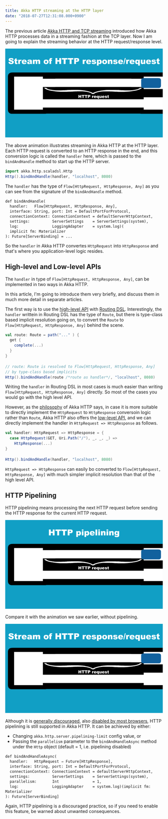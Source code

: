 ```yaml
---
title: Akka HTTP streaming at the HTTP layer
date: "2018-07-27T12:31:08.000+0900"
---
```


The previous article [Akka HTTP and TCP streaming](./akka-http-tcp-streaming/) introduced how Akka HTTP processes data in a streaming fashion at the TCP layer. Now I am going to explain the streaming behavior at the HTTP request/response level. 

![http-streaming](./http-streaming.gif)

The above animation illustrates streaming in Akka HTTP at the HTTP layer. Each HTTP request is converted to an HTTP response in the end, and this conversion logic is called the `handler` here, which is passed to the `bindAndHandle` method to start up the HTTP server.

```scala
import akka.http.scaladsl.Http
Http().bindAndHandle(handler, "localhost", 8080)
```

The `handler` has the type of `Flow[HttpRequest, HttpResponse, Any]` as you can see from the signature of the `bindAndHandle` method.

```scala{2}
def bindAndHandle(
  handler:   Flow[HttpRequest, HttpResponse, Any],
  interface: String, port: Int = DefaultPortForProtocol,
  connectionContext: ConnectionContext = defaultServerHttpContext,
  settings:          ServerSettings    = ServerSettings(system),
  log:               LoggingAdapter    = system.log)(
  implicit fm: Materializer
): Future[ServerBinding] = ...
```

So the `handler` in Akka HTTP convertes `HttpRequest` into `HttpResponse` and that's where you application-level logic resides.

## High-level and Low-level APIs

The `handler` in type of  `Flow[HttpRequest, HttpResponse, Any]`, can be implemented in two ways in Akka HTTP.

In this article, I'm going to introduce them very briefly, and discuss them in much more detail in separate articles.

The first way is to use the [high-level API](https://doc.akka.io/docs/akka-http/current/introduction.html#routing-dsl-for-http-servers) with [Routing DSL](https://doc.akka.io/docs/akka-http/current/routing-dsl/index.html). Interestingly, the `handler` writtein in Routing DSL has the type of `Route`, but there is type-class based implicit resolution going on, to convert the `Route` to `Flow[HttpRequest, HttpResponse, Any]` behind the scene.

```scala
val route: Route = path("..." ) {
  get {
    complete(...)
  }
}

// route: Route is resolved to Flow[HttpRequest, HttpResponse, Any]
// by type-class based implicits
Http().bindAndHandle(route /*route as handler*/, "localhost", 8080)
```

Writing the `handler` in Routing DSL in most cases is much easier than writing `Flow[HttpRequest, HttpResponse, Any]` directly. So most of the cases you would go with the high level API. 


However, as the [philosophy](https://doc.akka.io/docs/akka-http/current/introduction.html#philosophy) of Akka HTTP says, in case it is more suitable to directly implement the `HttpRequest` to `HttpResponse` conversoin logic rather than `Route`, Akka HTTP also offers the [low-level API](https://doc.akka.io/docs/akka-http/current/introduction.html#low-level-http-server-apis), and we can directly implement the handler in `HttpRequest => HttpResponse` as follows.

```scala
val handler: HttpRequest => HttpResponse = {
  case HttpRequest(GET, Uri.Path("/"), _, _, _) =>
    HttpResponse(...)
}

Http().bindAndHandle(handler, "localhost", 8080)
```

`HttpRequest => HttpResponse` can easily bo converted to `Flow[HttpRequest, HttpResponse, Any]` with much simpler implicit resolution than that of the high level API.


## HTTP Pipelining

HTTP pipelining means processing the next HTTP request before sending the HTTP response for the current HTTP request. 

![http-pipelining](http-pipelining.gif)

Compare it with the animation we saw earlier, without pipelining.

![http-streaming](./http-streaming.gif)

Although it is [generally discouraged](https://doc.akka.io/docs/akka-http/current/server-side/low-level-api.html#controlling-server-parallelism), also [disabled by most browsers](https://en.wikipedia.org/w/index.php?title=HTTP_pipelining&oldid=700966692#Implementation_in_web_browsers), HTTP pipelining is still supported in Akka HTTP. It can be achieved by either:

- Changing `akka.http.server.pipelining-limit` config value, or
- Passing the `parallelism` parameter to the `bindAndHandleAsync` method under the `Http` object (default = 1, i.e. pipelining disabled)

```scala{6}
def bindAndHandleAsync(
  handler:   HttpRequest ⇒ Future[HttpResponse],
  interface: String, port: Int = DefaultPortForProtocol,
  connectionContext: ConnectionContext = defaultServerHttpContext,
  settings:          ServerSettings    = ServerSettings(system),
  parallelism:       Int               = 1,
  log:               LoggingAdapter    = system.log)(implicit fm: Materializer
): Future[ServerBinding]
```    

Again, HTTP pipelining is a discouraged practice, so if you need to enable this feature, be warned about unwanted consequences.